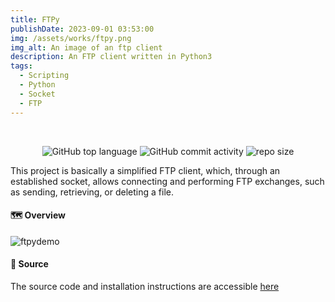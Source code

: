 ```yaml
---
title: FTPy
publishDate: 2023-09-01 03:53:00
img: /assets/works/ftpy.png
img_alt: An image of an ftp client
description: An FTP client written in Python3  
tags:
  - Scripting
  - Python
  - Socket
  - FTP
---
```


<div align="center">  
    <br/>  

![GitHub top language](https://img.shields.io/github/languages/top/NullBrunk/FTPy?style=for-the-badge)
![GitHub commit activity](https://img.shields.io/github/commit-activity/m/NullBrunk/FTPy?style=for-the-badge)
![repo size](https://img.shields.io/github/repo-size/NullBrunk/FTPy?style=for-the-badge)
</div>


This project is basically a simplified FTP client, which, through an established socket, allows connecting and performing FTP exchanges, such as sending, retrieving, or deleting a file.
<br>


#### 🗺️ Overview  
![ftpydemo](https://github.com/NullBrunk/FTPy/assets/125673909/ebe09f66-622a-4d32-b26d-d1b3176d556f)


#### 📂 Source
The source code and installation instructions are accessible <a href="https://github.com/NullBrunk/FTPy" target="_blank">here</a>

